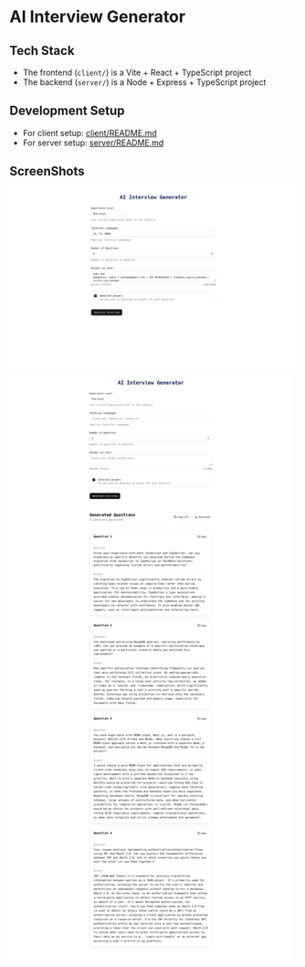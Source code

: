 # AI Interview Generator

## Tech Stack
- The frontend (`client/`) is a Vite + React + TypeScript project
- The backend (`server/`) is a Node + Express + TypeScript project

## Development Setup
- For client setup: [client/README.md](./client/README.md)
- For server setup: [server/README.md](./server/README.md)

## ScreenShots
![form-filled](./screenshot/1.png)

![form-submitted-and-results](./screenshot/2.png)
